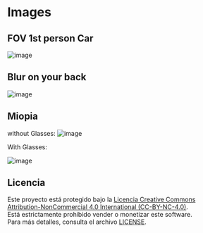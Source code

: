 # Images 

## FOV 1st person Car

![image](https://github.com/user-attachments/assets/a1d41139-0131-4b20-85ab-d97034338c0d)

## Blur on your back

![image](https://github.com/user-attachments/assets/509ea5f4-d853-4780-ac6e-de4ab7db0e04)

## Miopia 

without Glasses:
![image](https://github.com/user-attachments/assets/9d66003e-bf49-42fc-ac18-6a7fc61f39a7)

With Glasses:

![image](https://github.com/user-attachments/assets/b435f3f7-9d3a-4a12-b76d-ea4283fd0b24)


## Licencia

Este proyecto está protegido bajo la [Licencia Creative Commons Attribution-NonCommercial 4.0 International (CC-BY-NC-4.0)](LICENSE).  
Está estrictamente prohibido vender o monetizar este software.  
Para más detalles, consulta el archivo [LICENSE](LICENSE).
